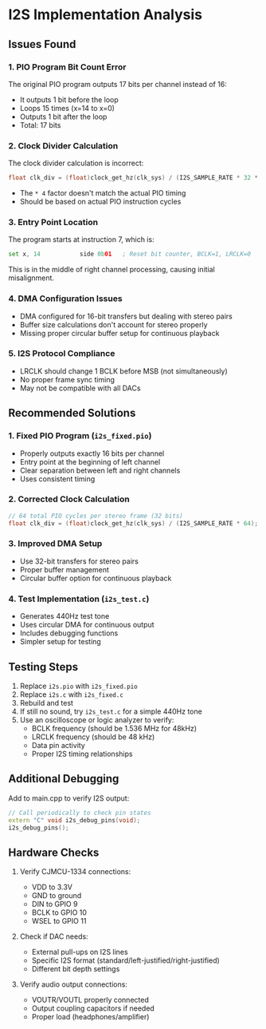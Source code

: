 # I2S Implementation Analysis

## Issues Found

### 1. PIO Program Bit Count Error
The original PIO program outputs 17 bits per channel instead of 16:
- It outputs 1 bit before the loop
- Loops 15 times (x=14 to x=0)
- Outputs 1 bit after the loop
- Total: 17 bits

### 2. Clock Divider Calculation
The clock divider calculation is incorrect:
```c
float clk_div = (float)clock_get_hz(clk_sys) / (I2S_SAMPLE_RATE * 32 * 4);
```
- The `* 4` factor doesn't match the actual PIO timing
- Should be based on actual PIO instruction cycles

### 3. Entry Point Location
The program starts at instruction 7, which is:
```asm
set x, 14           side 0b01   ; Reset bit counter, BCLK=1, LRCLK=0
```
This is in the middle of right channel processing, causing initial misalignment.

### 4. DMA Configuration Issues
- DMA configured for 16-bit transfers but dealing with stereo pairs
- Buffer size calculations don't account for stereo properly
- Missing proper circular buffer setup for continuous playback

### 5. I2S Protocol Compliance
- LRCLK should change 1 BCLK before MSB (not simultaneously)
- No proper frame sync timing
- May not be compatible with all DACs

## Recommended Solutions

### 1. Fixed PIO Program (`i2s_fixed.pio`)
- Properly outputs exactly 16 bits per channel
- Entry point at the beginning of left channel
- Clear separation between left and right channels
- Uses consistent timing

### 2. Corrected Clock Calculation
```c
// 64 total PIO cycles per stereo frame (32 bits)
float clk_div = (float)clock_get_hz(clk_sys) / (I2S_SAMPLE_RATE * 64);
```

### 3. Improved DMA Setup
- Use 32-bit transfers for stereo pairs
- Proper buffer management
- Circular buffer option for continuous playback

### 4. Test Implementation (`i2s_test.c`)
- Generates 440Hz test tone
- Uses circular DMA for continuous output
- Includes debugging functions
- Simpler setup for testing

## Testing Steps

1. Replace `i2s.pio` with `i2s_fixed.pio`
2. Replace `i2s.c` with `i2s_fixed.c` 
3. Rebuild and test
4. If still no sound, try `i2s_test.c` for a simple 440Hz tone
5. Use an oscilloscope or logic analyzer to verify:
   - BCLK frequency (should be 1.536 MHz for 48kHz)
   - LRCLK frequency (should be 48 kHz)
   - Data pin activity
   - Proper I2S timing relationships

## Additional Debugging

Add to main.cpp to verify I2S output:
```cpp
// Call periodically to check pin states
extern "C" void i2s_debug_pins(void);
i2s_debug_pins();
```

## Hardware Checks

1. Verify CJMCU-1334 connections:
   - VDD to 3.3V
   - GND to ground
   - DIN to GPIO 9
   - BCLK to GPIO 10
   - WSEL to GPIO 11

2. Check if DAC needs:
   - External pull-ups on I2S lines
   - Specific I2S format (standard/left-justified/right-justified)
   - Different bit depth settings

3. Verify audio output connections:
   - VOUTR/VOUTL properly connected
   - Output coupling capacitors if needed
   - Proper load (headphones/amplifier)